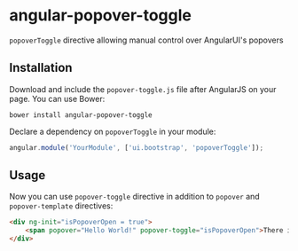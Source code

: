 # angular-popover-toggle
`popoverToggle` directive allowing manual control over AngularUI's popovers

## Installation
Download and include the `popover-toggle.js` file after AngularJS on your page. You can use Bower: 
```
bower install angular-popover-toggle
```

Declare a dependency on `popoverToggle` in your module:
```JavaScript
angular.module('YourModule', ['ui.bootstrap', 'popoverToggle']);
```

## Usage
Now you can use `popover-toggle` directive in addition to `popover` and `popover-template` directives:
```HTML
<div ng-init="isPopoverOpen = true">
    <span popover="Hello World!" popover-toggle="isPopoverOpen">There is a popover above me!</span>
</div>
```

